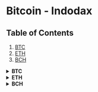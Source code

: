 # Bitcoin - Indodax

## Table of Contents
1. [BTC](#btc)
1. [ETH](#eth)
1. [BCH](#bch)

<details>
  <summary><b id="btc">BTC</b></summary>

```18KKGv4b7QRgHNqKzpKDt4zNR6Et5NzC3M```
</details>

<details>
  <summary><b id="eth">ETH</b></summary>

```0x77feaa767d10dab4b42e68e264afbf012309f02e```
</details>

<details>
  <summary><b id="bch">BCH</b></summary>

```bitcoincash:qzh8th4sy3u497cfuam4pl5n5hzux8hwqvtk4ygk32```
</details>
